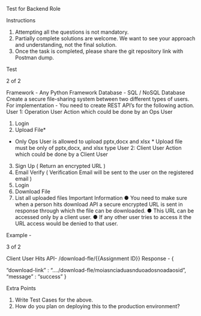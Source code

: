 Test for Backend Role

Instructions

1. Attempting all the questions is not mandatory.
2. Partially complete solutions are welcome. We want to see your approach and
understanding, not the final solution.
3. Once the task is completed, please share the git repository link with Postman
dump.

Test

2 of 2

Framework - Any Python Framework
Database - SQL / NoSQL Database
Create a secure file-sharing system between two different types of users. For
implementation -
You need to create REST API’s for the following action.
User 1: Operation User
Action which could be done by an Ops User

1. Login
2. Upload File*

* Only Ops User is allowed to upload pptx,docx and xlsx *
Upload file must be only of pptx,docx, and xlsx type
User 2: Client User
Action which could be done by a Client User
3. Sign Up ( Return an encrypted URL )
3. Email Verify ( Verification Email will be sent to the user on the registered email )
3. Login
3. Download File
3. List all uploaded files
Important Information
● You need to make sure when a person hits download API a secure encrypted
URL is sent in response through which the file can be downloaded.
● This URL can be accessed only by a client user.
● If any other user tries to access it the URL access would be denied to that user.

Example -

3 of 2

Client User Hits API- /download-fle/{{Assignment ID}}
Response - {

“download-link” :
“..../download-fle/moiasnciaduasnduoadosnoadaosid”,
“message” : “success”
}

Extra Points

1. Write Test Cases for the above.
2. How do you plan on deploying this to the production environment?
